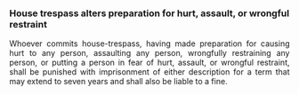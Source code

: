 ### House trespass alters preparation for hurt, assault, or wrongful restraint
<div style="text-align: justify">

Whoever commits house-trespass, having made preparation for causing hurt to any person, assaulting any person, wrongfully restraining any person, or putting a person in fear of hurt, assault, or wrongful restraint, shall be punished with imprisonment of either description for a term that may extend to seven years and shall also be liable to a fine.

</div>
